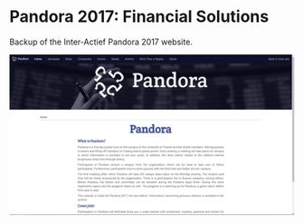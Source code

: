 # Pandora 2017: Financial Solutions
Backup of the Inter-Actief Pandora 2017 website.

![Site](images/site.png)
